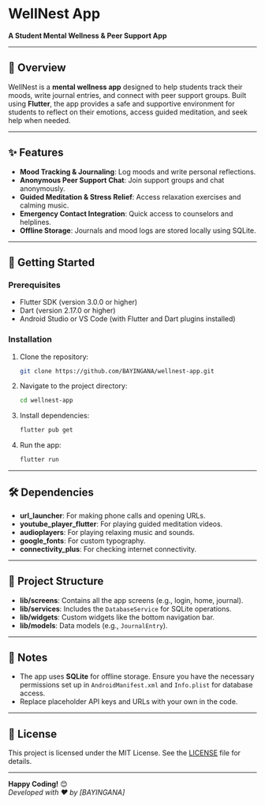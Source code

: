 # **WellNest App**  
**A Student Mental Wellness & Peer Support App**  

---

## **📱 Overview**  
WellNest is a **mental wellness app** designed to help students track their moods, write journal entries, and connect with peer support groups. Built using **Flutter**, the app provides a safe and supportive environment for students to reflect on their emotions, access guided meditation, and seek help when needed.  

---

## **✨ Features**  
- **Mood Tracking & Journaling**: Log moods and write personal reflections.  
- **Anonymous Peer Support Chat**: Join support groups and chat anonymously.  
- **Guided Meditation & Stress Relief**: Access relaxation exercises and calming music.  
- **Emergency Contact Integration**: Quick access to counselors and helplines.  
- **Offline Storage**: Journals and mood logs are stored locally using SQLite.  

---

## **🚀 Getting Started**  

### **Prerequisites**  
- Flutter SDK (version 3.0.0 or higher)  
- Dart (version 2.17.0 or higher)  
- Android Studio or VS Code (with Flutter and Dart plugins installed)  

### **Installation**  
1. Clone the repository:  
   ```bash
   git clone https://github.com/BAYINGANA/wellnest-app.git
   ```  
2. Navigate to the project directory:  
   ```bash
   cd wellnest-app
   ```  
3. Install dependencies:  
   ```bash
   flutter pub get
   ```  
4. Run the app:  
   ```bash
   flutter run
   ```  

---

## **🛠️ Dependencies**  
- **url_launcher**: For making phone calls and opening URLs.  
- **youtube_player_flutter**: For playing guided meditation videos.  
- **audioplayers**: For playing relaxing music and sounds.  
- **google_fonts**: For custom typography.  
- **connectivity_plus**: For checking internet connectivity.  

---

## **📂 Project Structure**  
- **lib/screens**: Contains all the app screens (e.g., login, home, journal).  
- **lib/services**: Includes the `DatabaseService` for SQLite operations.  
- **lib/widgets**: Custom widgets like the bottom navigation bar.  
- **lib/models**: Data models (e.g., `JournalEntry`).  

---

## **📝 Notes**  
- The app uses **SQLite** for offline storage. Ensure you have the necessary permissions set up in `AndroidManifest.xml` and `Info.plist` for database access.  
- Replace placeholder API keys and URLs with your own in the code.  

---

## **📜 License**  
This project is licensed under the MIT License. See the [LICENSE](LICENSE) file for details.  

---

**Happy Coding!** 😊  
*Developed with ❤️ by [BAYINGANA]*
